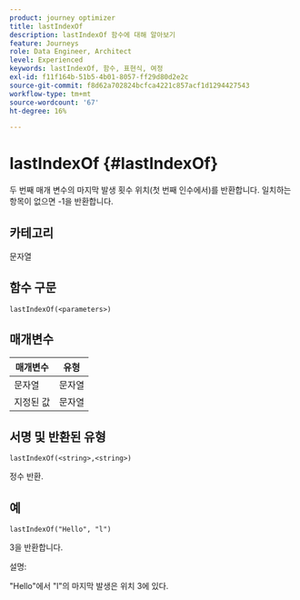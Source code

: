 ```yaml
---
product: journey optimizer
title: lastIndexOf
description: lastIndexOf 함수에 대해 알아보기
feature: Journeys
role: Data Engineer, Architect
level: Experienced
keywords: lastIndexOf, 함수, 표현식, 여정
exl-id: f11f164b-51b5-4b01-8057-ff29d80d2e2c
source-git-commit: f8d62a702824bcfca4221c857acf1d1294427543
workflow-type: tm+mt
source-wordcount: '67'
ht-degree: 16%

---
```


# lastIndexOf {#lastIndexOf}

두 번째 매개 변수의 마지막 발생 횟수 위치(첫 번째 인수에서)를 반환합니다. 일치하는 항목이 없으면 -1을 반환합니다.

## 카테고리

문자열

## 함수 구문

`lastIndexOf(<parameters>)`

## 매개변수

| 매개변수 | 유형 |
|-----------|------------------|
| 문자열 | 문자열 |
| 지정된 값 | 문자열 |

## 서명 및 반환된 유형

`lastIndexOf(<string>,<string>)`

정수 반환.

## 예

`lastIndexOf("Hello", "l")`

3을 반환합니다.

설명:

&quot;Hello&quot;에서 &quot;l&quot;의 마지막 발생은 위치 3에 있다.
